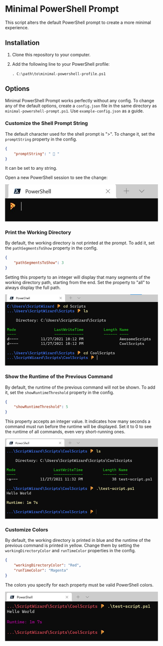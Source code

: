 # Minimal PowerShell Prompt

This script alters the default PowerShell prompt to create a more minimal experience.

## Installation

1. Clone this repository to your computer.
2. Add the following line to your PowerShell profile:

    `. C:\path\to\minimal-powershell-profile.ps1`

## Options

Minimal PowerShell Prompt works perfectly without any config. To change any of the default options,
create a `config.json` file in the same directory as `minimal-powershell-prompt.ps1`. Use
`example-config.json` as a guide.

### Customize the Shell Prompt String
The default character used for the shell prompt is ">".
To change it, set the `promptString` property in the config.

```json
{
    "promptString": " 🍕 "
}
```

It can be set to any string.

Open a new PowerShell session to see the change:

![The pizza emoji used as the command prompt character.](./pizza-prompt.jpg)

### Print the Working Directory
By default, the working directory is not printed at the prompt.
To add it, set the `pathSegmentsToShow` property in the config.

```json
{
    "pathSegmentsToShow": 3
}
```

Setting this property to an integer will display that many segments of the working directory path,
starting from the end. Set the property to "all" to always display the full path.

![Only three segments of the working directory path are shown at the prompt.](./three-path-segments.jpg)

### Show the Runtime of the Previous Command
By default, the runtime of the previous command will not be shown.
To add it, set the `showRuntimeThreshold` property in the config.

```json
{
    "showRuntimeThreshold": 5
}
```

This property accepts an integer value. It indicates how many seconds a command must run before the runtime
will be displayed. Set it to 0 to see the runtime of all commands, even very short-running ones.

![The runtime of the previous command is displayed at the prompt.](./previous-command-runtime.jpg)

### Customize Colors
By default, the working directory is printed in blue and the runtime of the previous command is printed
in yellow. Change them by setting the `workingDirectoryColor` and `runTimeColor` properties in the config.

```json
{
    "workingDirectoryColor": "Red",
    "runTimeColor": "Magenta"
}
```

The colors you specify for each property must be valid PowerShell colors.

![A PowerShell prompt with different colors than the default.](./prompt-with-different-colors.jpg)
